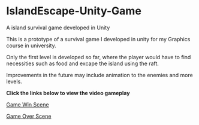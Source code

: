 # IslandEscape-Unity-Game
A island survival game developed in Unity

This is a prototype of a survival game I developed in unity for my Graphics course in university.

Only the first level is developed so far, where the player would have to find necessities such as food and excape the island using the raft.

Improvements in the future may include animation to the enemies and more levels.

<b>Click the links below to view the video gameplay</b>

<a href="https://www.youtube.com/watch?v=Cw0RgSajy8E" target="_blank">Game Win Scene</a>

<a href="https://www.youtube.com/watch?v=Vf6bmte6eus" target="_blank">Game Over Scene</a>
